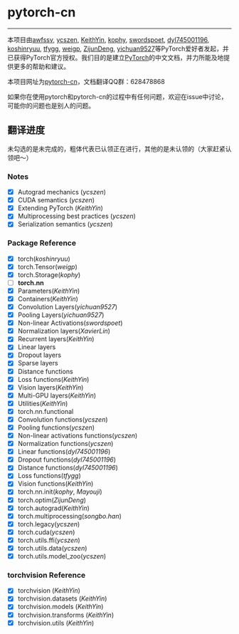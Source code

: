 # pytorch-cn

---

本项目由[awfssv](https://github.com/awfssv), [ycszen](https://github.com/ycszen), [KeithYin](https://github.com/KeithYin), [kophy](https://github.com/kophy), [swordspoet](https://github.com/swordspoet), [dyl745001196](https://github.com/dyl745001196), [koshinryuu](https://github.com/koshinryuu), [tfygg](https://github.com/tfygg), [weigp](https://github.com/weigq), [ZijunDeng](https://github.com/ZijunDeng), [yichuan9527](https://github.com/yichuan9527)等PyTorch爱好者发起，并已获得PyTorch官方授权。我们目的是建立[PyTorch](http://pytorch.org/docs/)的中文文档，并力所能及地提供更多的帮助和建议。

本项目网址为[pytorch-cn](http://pytorch-cn.readthedocs.io/zh/latest/)，文档翻译QQ群：628478868

如果你在使用pytorch和pytorch-cn的过程中有任何问题，欢迎在issue中讨论，可能你的问题也是别人的问题。

## 翻译进度
未勾选的是未完成的，粗体代表已认领正在进行，其他的是未认领的（大家赶紧认领吧～）
### Notes
- [x] Autograd mechanics (*ycszen*)
- [x] CUDA semantics (*ycszen*)
- [x] Extending PyTorch (*KeithYin*)
- [x] Multiprocessing best practices (*ycszen*)
- [x] Serialization semantics (*ycszen*)

### Package Reference
- [x] torch(*koshinryuu*)
- [x] torch.Tensor(*weigp*)
- [x] torch.Storage(*kophy*)
- [ ] **torch.nn**
- [x] Parameters(*KeithYin*)
- [x] Containers(*KeithYin*)
- [x] Convolution Layers(*yichuan9527*)
- [x] Pooling Layers(*yichuan9527*)
- [x] Non-linear Activations(*swordspoet*)
- [x] Normalization layers(*XavierLin*)
- [x] Recurrent layers(*KeithYin*)
- [x] Linear layers
- [x] Dropout layers
- [x] Sparse layers
- [x] Distance functions
- [x] Loss functions(*KeithYin*)
- [x] Vision layers(*KeithYin*)
- [x] Multi-GPU layers(*KeithYin*)
- [x] Utilities(*KeithYin*)
- [x] torch.nn.functional
- [x] Convolution functions(*ycszen*)
- [x] Pooling functions(*ycszen*)
- [x] Non-linear activations functions(*ycszen*)
- [x] Normalization functions(*ycszen*)
- [x] Linear functions(*dyl745001196*)
- [x] Dropout functions(*dyl745001196*)
- [x] Distance functions(*dyl745001196*)
- [x] Loss functions(*tfygg*)
- [x] Vision functions(*KeithYin*)
- [x] torch.nn.init(*kophy*, *Mayouji*)
- [x] torch.optim(*ZijunDeng*)
- [x] torch.autograd(*KeithYin*)
- [x] torch.multiprocessing(*songbo.han*)
- [x] torch.legacy(*ycszen*)
- [x] torch.cuda(*ycszen*)
- [x] torch.utils.ffi(*ycszen*)
- [x] torch.utils.data(*ycszen*)
- [x] torch.utils.model_zoo(*ycszen*)

### torchvision Reference
- [x] torchvision (*KeithYin*)
- [x] torchvision.datasets (*KeithYin*)
- [x] torchvision.models (*KeithYin*)
- [x] torchvision.transforms (*KeithYin*)
- [x] torchvision.utils (*KeithYin*)
